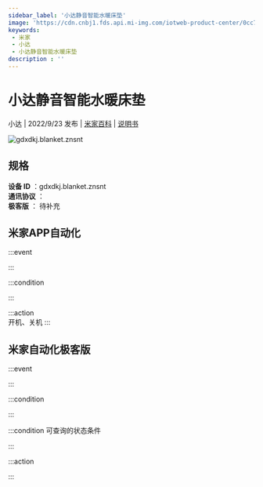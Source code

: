 ```yaml
---
sidebar_label: '小达静音智能水暖床垫'
image: 'https://cdn.cnbj1.fds.api.mi-img.com/iotweb-product-center/0cc79e8be05e4484958e374ba2d7b05c_1659321474082.png?GalaxyAccessKeyId=AKVGLQWBOVIRQ3XLEW&Expires=9223372036854775807&Signature=fLi9opcAUOHVL6D95IvLkS2sqhE='
keywords: 
 - 米家
 - 小达
 - 小达静音智能水暖床垫
description : ''
---
```

# 小达静音智能水暖床垫

小达 | 2022/9/23 发布 | [米家百科](https://home.mi.com/webapp/content/baike/product/index.html?model=gdxdkj.blanket.znsnt) | [说明书](https://home.mi.com/views/introduction.html?model=gdxdkj.blanket.znsnt&region=cn)

![gdxdkj.blanket.znsnt](https://cdn.cnbj1.fds.api.mi-img.com/iotweb-product-center/0cc79e8be05e4484958e374ba2d7b05c_1659321474082.png?GalaxyAccessKeyId=AKVGLQWBOVIRQ3XLEW&Expires=9223372036854775807&Signature=fLi9opcAUOHVL6D95IvLkS2sqhE=)

## 规格  
> 
**设备 ID** ：gdxdkj.blanket.znsnt  
**通讯协议** ：  
**极客版**  ： 待补充 


## 米家APP自动化  

:::event  

:::

:::condition  

:::

:::action   
开机、关机
:::

## 米家自动化极客版  

:::event  

:::

:::condition  

:::

:::condition 可查询的状态条件  

:::

:::action  

:::

        
